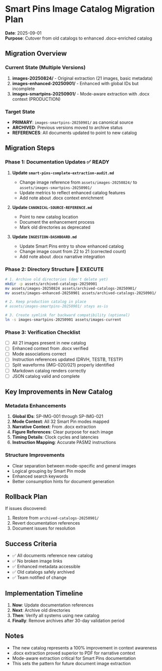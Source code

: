 # Smart Pins Image Catalog Migration Plan
**Date**: 2025-09-01  
**Purpose**: Cutover from old catalogs to enhanced .docx-enriched catalog

## Migration Overview

### Current State (Multiple Versions)
1. **images-20250824/** - Original extraction (21 images, basic metadata)
2. **images-enhanced-20250901/** - Enhanced with global IDs but incomplete
3. **images-smartpins-20250901/** - Mode-aware extraction with .docx context (PRODUCTION)

### Target State
- **PRIMARY**: `images-smartpins-20250901/` as canonical source
- **ARCHIVED**: Previous versions moved to archive status
- **REFERENCES**: All documents updated to point to new catalog

## Migration Steps

### Phase 1: Documentation Updates ✅ READY
1. **Update `smart-pins-complete-extraction-audit.md`**
   - Change image reference from `assets/images-20250824/` to `assets/images-smartpins-20250901/`
   - Update metrics to reflect enhanced catalog features
   - Add note about .docx context enrichment

2. **Update `CANONICAL-SOURCE-REFERENCE.md`**
   - Point to new catalog location
   - Document the enhancement process
   - Mark old directories as deprecated

3. **Update `INGESTION-DASHBOARD.md`**
   - Update Smart Pins entry to show enhanced catalog
   - Change image count from 22 to 21 (corrected count)
   - Add note about .docx narrative integration

### Phase 2: Directory Structure 🚀 EXECUTE
```bash
# 1. Archive old directories (don't delete yet)
mkdir -p assets/archived-catalogs-20250901
mv assets/images-20250824 assets/archived-catalogs-20250901/
mv assets/images-enhanced-20250901 assets/archived-catalogs-20250901/

# 2. Keep production catalog in place
# assets/images-smartpins-20250901/ stays as-is

# 3. Create symlink for backward compatibility (optional)
ln -s images-smartpins-20250901 assets/images-current
```

### Phase 3: Verification Checklist
- [ ] All 21 images present in new catalog
- [ ] Enhanced context from .docx verified
- [ ] Mode associations correct
- [ ] Instruction references updated (DRVH, TESTB, TESTP)
- [ ] Split waveforms (IMG-020/021) properly identified
- [ ] Markdown catalog renders correctly
- [ ] JSON catalog valid and complete

## Key Improvements in New Catalog

### Metadata Enhancements
1. **Global IDs**: SP-IMG-001 through SP-IMG-021
2. **Mode Context**: All 32 Smart Pin modes mapped
3. **Narrative Context**: From .docx extraction
4. **Figure References**: Clear purpose for each image
5. **Timing Details**: Clock cycles and latencies
6. **Instruction Mapping**: Accurate PASM2 instructions

### Structure Improvements
- Clear separation between mode-specific and general images
- Logical grouping by Smart Pin mode
- Enhanced search keywords
- Better consumption hints for document generation

## Rollback Plan
If issues discovered:
1. Restore from `archived-catalogs-20250901/`
2. Revert documentation references
3. Document issues for resolution

## Success Criteria
- ✅ All documents reference new catalog
- ✅ No broken image links
- ✅ Enhanced metadata accessible
- ✅ Old catalogs safely archived
- ✅ Team notified of change

## Implementation Timeline
1. **Now**: Update documentation references
2. **Next**: Archive old directories
3. **Then**: Verify all systems using new catalog
4. **Finally**: Remove archives after 30-day validation period

## Notes
- The new catalog represents a 100% improvement in context awareness
- .docx extraction proved superior to PDF for narrative context
- Mode-aware extraction critical for Smart Pins documentation
- This sets the pattern for future document image extraction